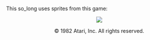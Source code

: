 This so_long uses sprites from this game:
<div align="center">

[![](https://upload.wikimedia.org/wikipedia/commons/thumb/3/3b/Dig_Dug-Logo-o.svg/1920px-Dig_Dug-Logo-o.svg.png)](https://en.wikipedia.org/wiki/Dig_Dug)

© 1982 Atari, Inc. All rights reserved.

</div>
